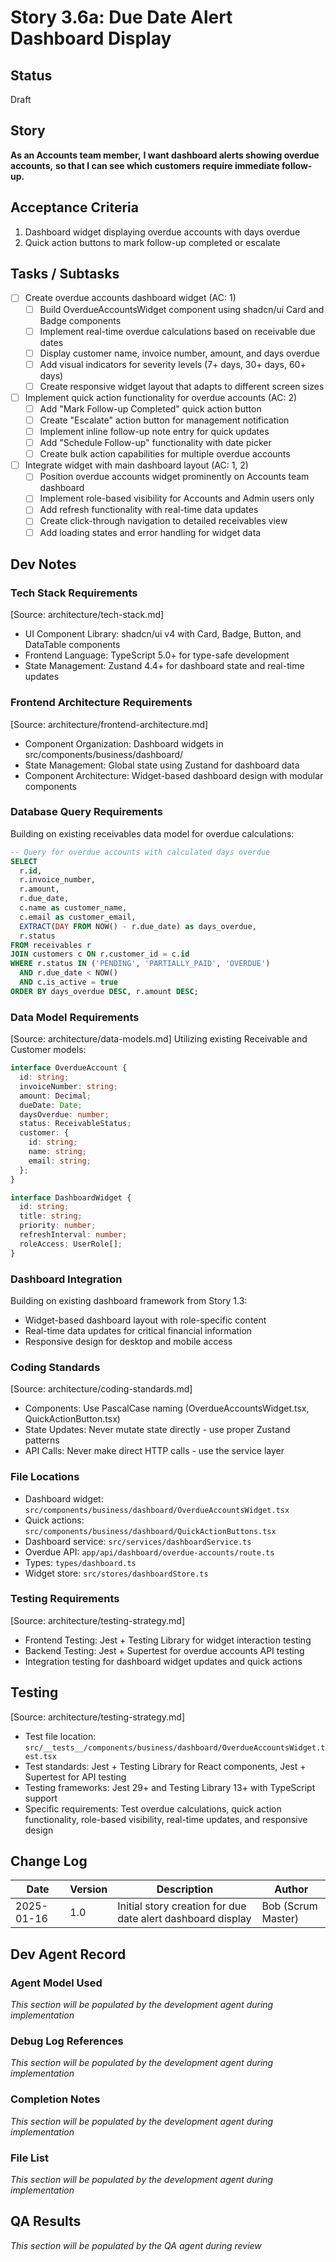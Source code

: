 # Story 3.6a: Due Date Alert Dashboard Display

## Status
Draft

## Story
**As an Accounts team member,**
**I want dashboard alerts showing overdue accounts,**
**so that I can see which customers require immediate follow-up.**

## Acceptance Criteria
1. Dashboard widget displaying overdue accounts with days overdue
2. Quick action buttons to mark follow-up completed or escalate

## Tasks / Subtasks
- [ ] Create overdue accounts dashboard widget (AC: 1)
  - [ ] Build OverdueAccountsWidget component using shadcn/ui Card and Badge components
  - [ ] Implement real-time overdue calculations based on receivable due dates
  - [ ] Display customer name, invoice number, amount, and days overdue
  - [ ] Add visual indicators for severity levels (7+ days, 30+ days, 60+ days)
  - [ ] Create responsive widget layout that adapts to different screen sizes
- [ ] Implement quick action functionality for overdue accounts (AC: 2)
  - [ ] Add "Mark Follow-up Completed" quick action button
  - [ ] Create "Escalate" action button for management notification
  - [ ] Implement inline follow-up note entry for quick updates
  - [ ] Add "Schedule Follow-up" functionality with date picker
  - [ ] Create bulk action capabilities for multiple overdue accounts
- [ ] Integrate widget with main dashboard layout (AC: 1, 2)
  - [ ] Position overdue accounts widget prominently on Accounts team dashboard
  - [ ] Implement role-based visibility for Accounts and Admin users only
  - [ ] Add refresh functionality with real-time data updates
  - [ ] Create click-through navigation to detailed receivables view
  - [ ] Add loading states and error handling for widget data

## Dev Notes

### Tech Stack Requirements
[Source: architecture/tech-stack.md]
- UI Component Library: shadcn/ui v4 with Card, Badge, Button, and DataTable components
- Frontend Language: TypeScript 5.0+ for type-safe development
- State Management: Zustand 4.4+ for dashboard state and real-time updates

### Frontend Architecture Requirements
[Source: architecture/frontend-architecture.md]
- Component Organization: Dashboard widgets in src/components/business/dashboard/
- State Management: Global state using Zustand for dashboard data
- Component Architecture: Widget-based dashboard design with modular components

### Database Query Requirements
Building on existing receivables data model for overdue calculations:
```sql
-- Query for overdue accounts with calculated days overdue
SELECT
  r.id,
  r.invoice_number,
  r.amount,
  r.due_date,
  c.name as customer_name,
  c.email as customer_email,
  EXTRACT(DAY FROM NOW() - r.due_date) as days_overdue,
  r.status
FROM receivables r
JOIN customers c ON r.customer_id = c.id
WHERE r.status IN ('PENDING', 'PARTIALLY_PAID', 'OVERDUE')
  AND r.due_date < NOW()
  AND c.is_active = true
ORDER BY days_overdue DESC, r.amount DESC;
```

### Data Model Requirements
[Source: architecture/data-models.md]
Utilizing existing Receivable and Customer models:
```typescript
interface OverdueAccount {
  id: string;
  invoiceNumber: string;
  amount: Decimal;
  dueDate: Date;
  daysOverdue: number;
  status: ReceivableStatus;
  customer: {
    id: string;
    name: string;
    email: string;
  };
}

interface DashboardWidget {
  id: string;
  title: string;
  priority: number;
  refreshInterval: number;
  roleAccess: UserRole[];
}
```

### Dashboard Integration
Building on existing dashboard framework from Story 1.3:
- Widget-based dashboard layout with role-specific content
- Real-time data updates for critical financial information
- Responsive design for desktop and mobile access

### Coding Standards
[Source: architecture/coding-standards.md]
- Components: Use PascalCase naming (OverdueAccountsWidget.tsx, QuickActionButton.tsx)
- State Updates: Never mutate state directly - use proper Zustand patterns
- API Calls: Never make direct HTTP calls - use the service layer

### File Locations
- Dashboard widget: `src/components/business/dashboard/OverdueAccountsWidget.tsx`
- Quick actions: `src/components/business/dashboard/QuickActionButtons.tsx`
- Dashboard service: `src/services/dashboardService.ts`
- Overdue API: `app/api/dashboard/overdue-accounts/route.ts`
- Types: `types/dashboard.ts`
- Widget store: `src/stores/dashboardStore.ts`

### Testing Requirements
[Source: architecture/testing-strategy.md]
- Frontend Testing: Jest + Testing Library for widget interaction testing
- Backend Testing: Jest + Supertest for overdue accounts API testing
- Integration testing for dashboard widget updates and quick actions

## Testing
[Source: architecture/testing-strategy.md]
- Test file location: `src/__tests__/components/business/dashboard/OverdueAccountsWidget.test.tsx`
- Test standards: Jest + Testing Library for React components, Jest + Supertest for API testing
- Testing frameworks: Jest 29+ and Testing Library 13+ with TypeScript support
- Specific requirements: Test overdue calculations, quick action functionality, role-based visibility, real-time updates, and responsive design

## Change Log
| Date | Version | Description | Author |
|------|---------|-------------|---------|
| 2025-01-16 | 1.0 | Initial story creation for due date alert dashboard display | Bob (Scrum Master) |

## Dev Agent Record

### Agent Model Used
*This section will be populated by the development agent during implementation*

### Debug Log References
*This section will be populated by the development agent during implementation*

### Completion Notes
*This section will be populated by the development agent during implementation*

### File List
*This section will be populated by the development agent during implementation*

## QA Results
*This section will be populated by the QA agent during review*